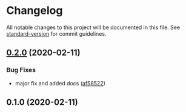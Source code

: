 # Changelog

All notable changes to this project will be documented in this file. See [standard-version](https://github.com/conventional-changelog/standard-version) for commit guidelines.

## [0.2.0](https://github.com/anikethsaha/docsify-changelog-plugin/compare/v0.1.0...v0.2.0) (2020-02-11)


### Bug Fixes

* major fix and added docs ([af58522](https://github.com/anikethsaha/docsify-changelog-plugin/commit/af58522))



## 0.1.0 (2020-02-11)
